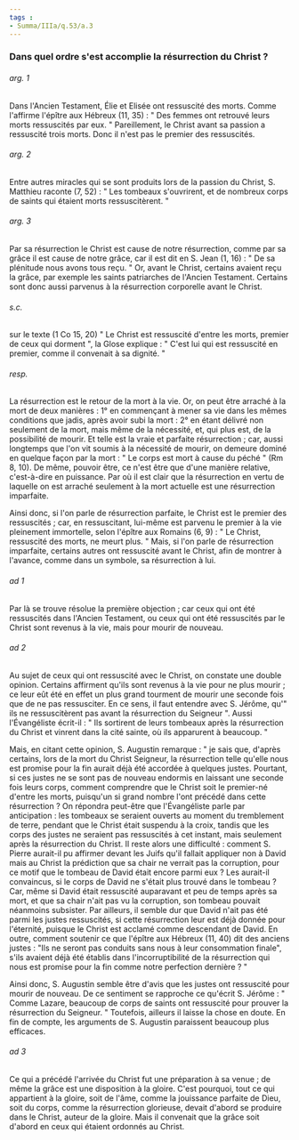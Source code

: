 ```yaml
---
tags : 
- Summa/IIIa/q.53/a.3
---
```


### Dans quel ordre s'est accomplie la résurrection du Christ ?



###### arg. 1
Dans l'Ancien Testament, Élie et Elisée ont ressuscité des morts. Comme l'affirme l'épître aux Hébreux (11, 35) : " Des femmes ont retrouvé leurs morts ressuscités par eux. " Pareillement, le Christ avant sa passion a ressuscité trois morts. Donc il n'est pas le premier des ressuscités. 

###### arg. 2
Entre autres miracles qui se sont produits lors de la passion du Christ, S. Matthieu raconte (7, 52) : " Les tombeaux s'ouvrirent, et de nombreux corps de saints qui étaient morts ressuscitèrent. " 

###### arg. 3
Par sa résurrection le Christ est cause de notre résurrection, comme par sa grâce il est cause de notre grâce, car il est dit en S. Jean (1, 16) : " De sa plénitude nous avons tous reçu. " Or, avant le Christ, certains avaient reçu la grâce, par exemple les saints patriarches de l'Ancien Testament. Certains sont donc aussi parvenus à la résurrection corporelle avant le Christ. 

###### s.c.
sur le texte (1 Co 15, 20) " Le Christ est ressuscité d'entre les morts, premier de ceux qui dorment ", la Glose explique : " C'est lui qui est ressuscité en premier, comme il convenait à sa dignité. " 

###### resp.
La résurrection est le retour de la mort à la vie. Or, on peut être arraché à la mort de deux manières : 1° en commençant à mener sa vie dans les mêmes conditions que jadis, après avoir subi la mort : 2° en étant délivré non seulement de la mort, mais même de la nécessité, et, qui plus est, de la possibilité de mourir. Et telle est la vraie et parfaite résurrection ; car, aussi longtemps que l'on vit soumis à la nécessité de mourir, on demeure dominé en quelque façon par la mort : " Le corps est mort à cause du péché " (Rm 8, 10). De même, pouvoir être, ce n'est être que d'une manière relative, c'est-à-dire en puissance. Par où il est clair que la résurrection en vertu de laquelle on est arraché seulement à la mort actuelle est une résurrection imparfaite. 

Ainsi donc, si l'on parle de résurrection parfaite, le Christ est le premier des ressuscités ; car, en ressuscitant, lui-même est parvenu le premier à la vie pleinement immortelle, selon l'épître aux Romains (6, 9) : " Le Christ, ressuscité des morts, ne meurt plus. " Mais, si l'on parle de résurrection imparfaite, certains autres ont ressuscité avant le Christ, afin de montrer à l'avance, comme dans un symbole, sa résurrection à lui. 

###### ad 1
Par là se trouve résolue la première objection ; car ceux qui ont été ressuscités dans l'Ancien Testament, ou ceux qui ont été ressuscités par le Christ sont revenus à la vie, mais pour mourir de nouveau. 

###### ad 2
Au sujet de ceux qui ont ressuscité avec le Christ, on constate une double opinion. Certains affirment qu'ils sont revenus à la vie pour ne plus mourir ; ce leur eût été en effet un plus grand tourment de mourir une seconde fois que de ne pas ressusciter. En ce sens, il faut entendre avec S. Jérôme, qu'" ils ne ressuscitèrent pas avant la résurrection du Seigneur ". Aussi l'Évangéliste écrit-il : " Ils sortirent de leurs tombeaux après la résurrection du Christ et vinrent dans la cité sainte, où ils apparurent à beaucoup. " 

Mais, en citant cette opinion, S. Augustin remarque : " je sais que, d'après certains, lors de la mort du Christ Seigneur, la résurrection telle qu'elle nous est promise pour la fin aurait déjà été accordée à quelques justes. Pourtant, si ces justes ne se sont pas de nouveau endormis en laissant une seconde fois leurs corps, comment comprendre que le Christ soit le premier-né d'entre les morts, puisqu'un si grand nombre l'ont précédé dans cette résurrection ? On répondra peut-être que l'Évangéliste parle par anticipation : les tombeaux se seraient ouverts au moment du tremblement de terre, pendant que le Christ était suspendu à la croix, tandis que les corps des justes ne seraient pas ressuscités à cet instant, mais seulement après la résurrection du Christ. Il reste alors une difficulté : comment S. Pierre aurait-il pu affirmer devant les Juifs qu'il fallait appliquer non à David mais au Christ la prédiction que sa chair ne verrait pas la corruption, pour ce motif que le tombeau de David était encore parmi eux ? Les aurait-il convaincus, si le corps de David ne s'était plus trouvé dans le tombeau ? Car, même si David était ressuscité auparavant et peu de temps après sa mort, et que sa chair n'ait pas vu la corruption, son tombeau pouvait néanmoins subsister. Par ailleurs, il semble dur que David n'ait pas été parmi les justes ressuscités, si cette résurrection leur est déjà donnée pour l'éternité, puisque le Christ est acclamé comme descendant de David. En outre, comment soutenir ce que l'épître aux Hébreux (11, 40) dit des anciens justes : "Ils ne seront pas conduits sans nous à leur consommation finale", s'ils avaient déjà été établis dans l'incorruptibilité de la résurrection qui nous est promise pour la fin comme notre perfection dernière ? " 

Ainsi donc, S. Augustin semble être d'avis que les justes ont ressuscité pour mourir de nouveau. De ce sentiment se rapproche ce qu'écrit S. Jérôme : " Comme Lazare, beaucoup de corps de saints ont ressuscité pour prouver la résurrection du Seigneur. " Toutefois, ailleurs il laisse la chose en doute. En fin de compte, les arguments de S. Augustin paraissent beaucoup plus efficaces. 

###### ad 3
Ce qui a précédé l'arrivée du Christ fut une préparation à sa venue ; de même la grâce est une disposition à la gloire. C'est pourquoi, tout ce qui appartient à la gloire, soit de l'âme, comme la jouissance parfaite de Dieu, soit du corps, comme la résurrection glorieuse, devait d'abord se produire dans le Christ, auteur de la gloire. Mais il convenait que la grâce soit d'abord en ceux qui étaient ordonnés au Christ. 


